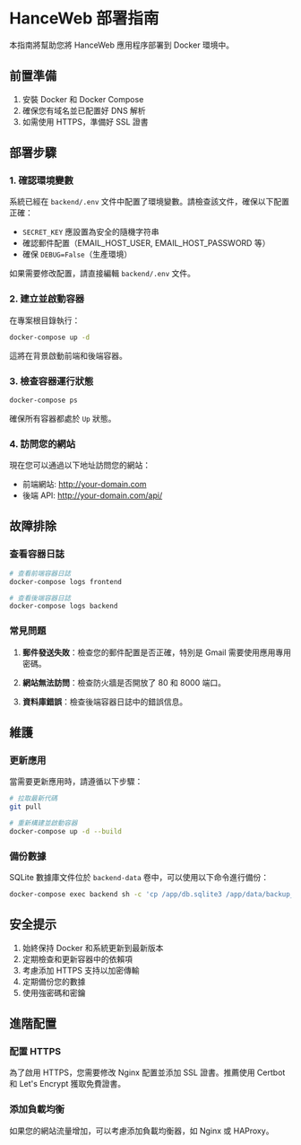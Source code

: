 # HanceWeb 部署指南

本指南將幫助您將 HanceWeb 應用程序部署到 Docker 環境中。

## 前置準備

1. 安裝 Docker 和 Docker Compose
2. 確保您有域名並已配置好 DNS 解析
3. 如需使用 HTTPS，準備好 SSL 證書

## 部署步驟

### 1. 確認環境變數

系統已經在 `backend/.env` 文件中配置了環境變數。請檢查該文件，確保以下配置正確：

- `SECRET_KEY` 應設置為安全的隨機字符串
- 確認郵件配置（EMAIL_HOST_USER, EMAIL_HOST_PASSWORD 等）
- 確保 `DEBUG=False`（生產環境）

如果需要修改配置，請直接編輯 `backend/.env` 文件。

### 2. 建立並啟動容器

在專案根目錄執行：

```bash
docker-compose up -d
```

這將在背景啟動前端和後端容器。

### 3. 檢查容器運行狀態

```bash
docker-compose ps
```

確保所有容器都處於 `Up` 狀態。

### 4. 訪問您的網站

現在您可以通過以下地址訪問您的網站：

- 前端網站: http://your-domain.com
- 後端 API: http://your-domain.com/api/

## 故障排除

### 查看容器日誌

```bash
# 查看前端容器日誌
docker-compose logs frontend

# 查看後端容器日誌
docker-compose logs backend
```

### 常見問題

1. **郵件發送失敗**：檢查您的郵件配置是否正確，特別是 Gmail 需要使用應用專用密碼。

2. **網站無法訪問**：檢查防火牆是否開放了 80 和 8000 端口。

3. **資料庫錯誤**：檢查後端容器日誌中的錯誤信息。

## 維護

### 更新應用

當需要更新應用時，請遵循以下步驟：

```bash
# 拉取最新代碼
git pull

# 重新構建並啟動容器
docker-compose up -d --build
```

### 備份數據

SQLite 數據庫文件位於 `backend-data` 卷中，可以使用以下命令進行備份：

```bash
docker-compose exec backend sh -c 'cp /app/db.sqlite3 /app/data/backup_$(date +%Y%m%d).sqlite3'
```

## 安全提示

1. 始終保持 Docker 和系統更新到最新版本
2. 定期檢查和更新容器中的依賴項
3. 考慮添加 HTTPS 支持以加密傳輸
4. 定期備份您的數據
5. 使用強密碼和密鑰

## 進階配置

### 配置 HTTPS

為了啟用 HTTPS，您需要修改 Nginx 配置並添加 SSL 證書。推薦使用 Certbot 和 Let's Encrypt 獲取免費證書。

### 添加負載均衡

如果您的網站流量增加，可以考慮添加負載均衡器，如 Nginx 或 HAProxy。 